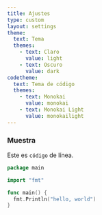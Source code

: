 ```yaml
---
title: Ajustes
type: custom
layout: settings
theme:
  text: Tema
  themes:
    - text: Claro
      value: light
    - text: Oscuro
      value: dark
codetheme:
  text: Tema de código
  themes:
    - text: Monokai
      value: monokai
    - text: Monokai Light
      value: monokailight
---
```


### Muestra

Este es `código` de línea.

```go
package main

import "fmt"

func main() {
  fmt.Println("hello, world")
}
```

